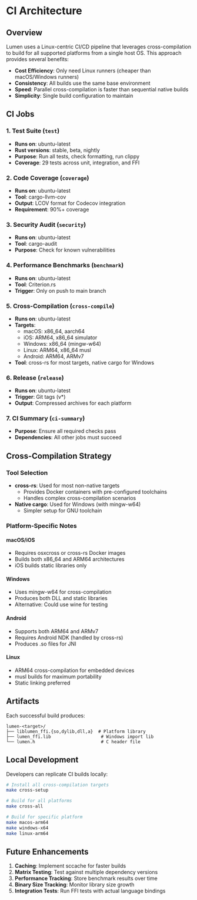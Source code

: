 # CI Architecture

## Overview

Lumen uses a Linux-centric CI/CD pipeline that leverages cross-compilation to build for all supported platforms from a single host OS. This approach provides several benefits:

- **Cost Efficiency**: Only need Linux runners (cheaper than macOS/Windows runners)
- **Consistency**: All builds use the same base environment
- **Speed**: Parallel cross-compilation is faster than sequential native builds
- **Simplicity**: Single build configuration to maintain

## CI Jobs

### 1. Test Suite (`test`)
- **Runs on**: ubuntu-latest
- **Rust versions**: stable, beta, nightly
- **Purpose**: Run all tests, check formatting, run clippy
- **Coverage**: 29 tests across unit, integration, and FFI

### 2. Code Coverage (`coverage`)
- **Runs on**: ubuntu-latest
- **Tool**: cargo-llvm-cov
- **Output**: LCOV format for Codecov integration
- **Requirement**: 90%+ coverage

### 3. Security Audit (`security`)
- **Runs on**: ubuntu-latest
- **Tool**: cargo-audit
- **Purpose**: Check for known vulnerabilities

### 4. Performance Benchmarks (`benchmark`)
- **Runs on**: ubuntu-latest
- **Tool**: Criterion.rs
- **Trigger**: Only on push to main branch

### 5. Cross-Compilation (`cross-compile`)
- **Runs on**: ubuntu-latest
- **Targets**:
  - macOS: x86_64, aarch64
  - iOS: ARM64, x86_64 simulator
  - Windows: x86_64 (mingw-w64)
  - Linux: ARM64, x86_64 musl
  - Android: ARM64, ARMv7
- **Tool**: cross-rs for most targets, native cargo for Windows

### 6. Release (`release`)
- **Runs on**: ubuntu-latest
- **Trigger**: Git tags (v*)
- **Output**: Compressed archives for each platform

### 7. CI Summary (`ci-summary`)
- **Purpose**: Ensure all required checks pass
- **Dependencies**: All other jobs must succeed

## Cross-Compilation Strategy

### Tool Selection
- **cross-rs**: Used for most non-native targets
  - Provides Docker containers with pre-configured toolchains
  - Handles complex cross-compilation scenarios
- **Native cargo**: Used for Windows (with mingw-w64)
  - Simpler setup for GNU toolchain

### Platform-Specific Notes

#### macOS/iOS
- Requires osxcross or cross-rs Docker images
- Builds both x86_64 and ARM64 architectures
- iOS builds static libraries only

#### Windows
- Uses mingw-w64 for cross-compilation
- Produces both DLL and static libraries
- Alternative: Could use wine for testing

#### Android
- Supports both ARM64 and ARMv7
- Requires Android NDK (handled by cross-rs)
- Produces .so files for JNI

#### Linux
- ARM64 cross-compilation for embedded devices
- musl builds for maximum portability
- Static linking preferred

## Artifacts

Each successful build produces:
```
lumen-<target>/
├── liblumen_ffi.{so,dylib,dll,a}  # Platform library
├── lumen_ffi.lib                   # Windows import lib
└── lumen.h                         # C header file
```

## Local Development

Developers can replicate CI builds locally:

```bash
# Install all cross-compilation targets
make cross-setup

# Build for all platforms
make cross-all

# Build for specific platform
make macos-arm64
make windows-x64
make linux-arm64
```

## Future Enhancements

1. **Caching**: Implement sccache for faster builds
2. **Matrix Testing**: Test against multiple dependency versions
3. **Performance Tracking**: Store benchmark results over time
4. **Binary Size Tracking**: Monitor library size growth
5. **Integration Tests**: Run FFI tests with actual language bindings